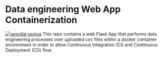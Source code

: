 # Data engineering Web App Containerization
[![geordie-quiroa](https://circleci.com/gh/geordie-quiroa/data-app-containerization.svg?style=svg)](https://app.circleci.com/pipelines/github/geordie-quiroa/data-app-containerization)
This repo contains a web Flask App that performs data engineering processes over uploaded csv files within a docker container environment in order to allow Continuous Integration (CI) and Continuous Deployment (CD) flow.
